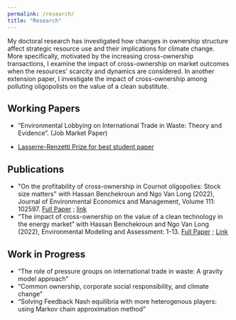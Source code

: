 ```yaml
---
permalink: /research/
title: "Research"
---
```


<!-- Google tag (gtag.js) -->
<script async src="https://www.googletagmanager.com/gtag/js?id=G-JL2ZY530JC"></script>
<script>
  window.dataLayer = window.dataLayer || [];
  function gtag(){dataLayer.push(arguments);}
  gtag('js', new Date());

  gtag('config', 'G-JL2ZY530JC');
</script>

My doctoral research has investigated how changes in ownership structure affect strategic resource use and their implications for climate change. More specifically, motivated by the increasing cross-ownership transactions, I examine the impact of cross-ownership on market outcomes when the resources' scarcity and dynamics are considered. In another extension paper, I investigate the impact of cross-ownership among polluting oligopolists on the value of a clean substitute.

## Working Papers
* “Environmental Lobbying on International Trade in Waste: Theory and Evidence”. (Job Market Paper) 
- [Lasserre-Renzetti Prize for best student paper](https://sites.google.com/view/creeaacere/awards/lasserre-renzetti-prize?authuser=0)
<!-- [Slides](/files/pdf/JMP_Long Slides.pdf) -->

## Publications

* "On the profitability of cross-ownership in Cournot oligopolies: Stock size matters" with Hassan Benchekroun and Ngo Van Long (2022), Journal of Environmental Economics and Management, Volume 111: 102597. [Full Paper](/files/pdf/JEEM.pdf) ; [link](https://doi.org/10.1016/j.jeem.2021.102597)
* “The impact of cross-ownership on the value of a clean technology in the energy market” with Hassan Benchekroun and Ngo Van Long (2022), Environmental Modeling and Assessment: 1-13. [Full Paper](https://rdcu.be/cQAOE) ; [Link](https://doi.org/10.1007/s10666-022-09840-7)

## Work in Progress

* “The role of pressure groups on international trade in waste: A gravity model approach” 
* “Common ownership, corporate social responsibility, and climate change” 
* “Solving Feedback Nash equilibria with more heterogenous players: using Markov chain approximation method” 



